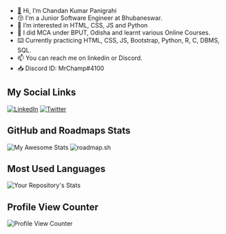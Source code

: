 - [👋](https://res.cloudinary.com/dyvcg2scr/raw/upload/v1691241458/chandan_tqx0va.css) Hi, I’m Chandan Kumar Panigrahi
- 😚 I'm a Junior Software Engineer at Bhubaneswar.
- 👀 I’m interested in HTML, CSS, JS and Python
- 🌱 I did MCA under BPUT, Odisha and learnt various Online Courses.
- ⌨️ Currently practicing HTML, CSS, JS, Bootstrap, Python, R, C, DBMS, SQL.
- 📫 You can reach me on linkedin or Discord.
- 📥 Discord ID: MrChamp#4100

## My Social Links
[![LinkedIn](https://img.shields.io/badge/linkedin-%230077B5.svg?style=normal&logo=linkedin&logoColor=white)](https://linkedin.com/in/mrchampofficial)
[![Twitter](https://img.shields.io/badge/Twitter-%231DA1F2.svg?style=normal&logo=Twitter&logoColor=white)](https://twitter.com/mrchampofficial)

## GitHub and Roadmaps Stats
![My Awesome Stats](https://awesome-github-stats.azurewebsites.net/user-stats/chandankumarpanigrahi?cardType=github&theme=tokyonight&preferLogin=false) ![roadmap.sh](https://api.roadmap.sh/v1-badge/wide/64c387a2e244f2be6a48e2f5?variant=dark)

## Most Used Languages
![Your Repository's Stats](https://github-readme-stats.vercel.app/api/top-langs/?username=chandankumarpanigrahi&theme=blue-green)

## Profile View Counter
![Profile View Counter](https://komarev.com/ghpvc/?username=chandankumarpanigrahi)


<!---
chandankumarpanigrahi/chandankumarpanigrahi is a ✨ special ✨ repository because its `README.md` (this file) appears on your GitHub profile.
You can click the Preview link to take a look at your changes.
--->
